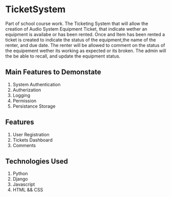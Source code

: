 # TicketSystem
Part of school course work.
The Ticketing System that will allow the creation of Audio System Equipment Ticket, that indicate wether an equipment is availabe or has been rented.
Once and Item has been rented a ticket is created to indicate the status of the equipment,the name of the renter, and due date. The renter will be allowed to comment on the status of the equipement wether its working as expected or its broken.
The admin will the be able to recall, and update the equipment status.

## Main Features to Demonstate
1. System Authentication
2. Autherization
3. Logging
4. Permission
5. Persistance Storage

## Features
1. User Registration
2. Tickets Dashboard
3. Comments

## Technologies Used
1. Python
2. Django
3. Javascript
4. HTML && CSS

